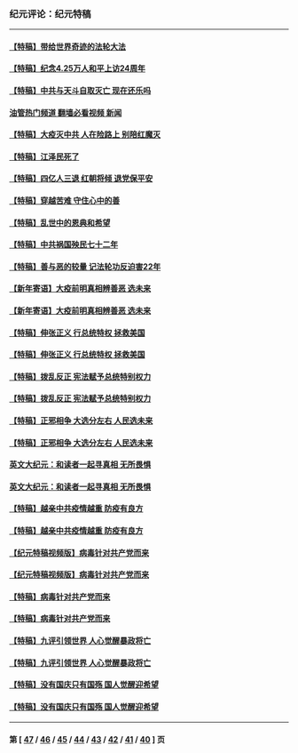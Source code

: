 ### 纪元评论：纪元特稿
---
#### [【特稿】带给世界奇迹的法轮大法](../../pages/nsc424/n13994132.md?05200330) 
#### [【特稿】纪念4.25万人和平上访24周年](../../pages/nsc424/n13980883.md?05200330) 
#### [【特稿】中共与天斗自取灭亡 现在还乐吗](../../pages/nsc424/n13897482.md?05200330) 
#### [油管热门频道 翻墙必看视频 新闻](ok?05200330)
#### [【特稿】大疫灭中共 人在险路上 别陪红魔灭](../../pages/nsc424/n13890697.md?05200330) 
#### [【特稿】江泽民死了](../../pages/nsc424/n13876300.md?05200330) 
#### [【特稿】四亿人三退 红朝将倾 退党保平安](../../pages/nsc424/n13794378.md?05200330) 
#### [【特稿】穿越苦难 守住心中的善](../../pages/nsc424/n13784979.md?05200330) 
#### [【特稿】乱世中的恩典和希望](../../pages/nsc424/n13734687.md?05200330) 
#### [【特稿】中共祸国殃民七十二年](../../pages/nsc424/n13272607.md?05200330) 
#### [【特稿】善与恶的较量 记法轮功反迫害22年](../../pages/nsc424/n13086597.md?05200330) 
#### [【新年寄语】大疫前明真相辨善恶 选未来](../../pages/nsc424/n12660855.md?05200330) 
#### [【新年寄语】大疫前明真相辨善恶 选未来](../../pages/nsc424/n12660855.md?05200330) 
#### [【特稿】伸张正义 行总统特权 拯救美国](../../pages/nsc424/n12616806.md?05200330) 
#### [【特稿】伸张正义 行总统特权 拯救美国](../../pages/nsc424/n12616806.md?05200330) 
#### [【特稿】拨乱反正 宪法赋予总统特别权力](../../pages/nsc424/n12598306.md?05200330) 
#### [【特稿】拨乱反正 宪法赋予总统特别权力](../../pages/nsc424/n12598306.md?05200330) 
#### [【特稿】正邪相争 大选分左右 人民选未来](../../pages/nsc424/n12545208.md?05200330) 
#### [【特稿】正邪相争 大选分左右 人民选未来](../../pages/nsc424/n12545208.md?05200330) 
#### [英文大纪元：和读者一起寻真相 无所畏惧](../../pages/nsc424/n12542027.md?05200330) 
#### [英文大纪元：和读者一起寻真相 无所畏惧](../../pages/nsc424/n12542027.md?05200330) 
#### [【特稿】越亲中共疫情越重 防疫有良方](../../pages/nsc424/n12042989.md?05200330) 
#### [【特稿】越亲中共疫情越重 防疫有良方](../../pages/nsc424/n12042989.md?05200330) 
#### [【纪元特稿视频版】病毒针对共产党而来](../../pages/nsc424/n11977328.md?05200330) 
#### [【纪元特稿视频版】病毒针对共产党而来](../../pages/nsc424/n11977328.md?05200330) 
#### [【特稿】病毒针对共产党而来](../../pages/nsc424/n11928818.md?05200330) 
#### [【特稿】病毒针对共产党而来](../../pages/nsc424/n11928818.md?05200330) 
#### [【特稿】九评引领世界 人心觉醒暴政将亡](../../pages/nsc424/n11660496.md?05200330) 
#### [【特稿】九评引领世界 人心觉醒暴政将亡](../../pages/nsc424/n11660496.md?05200330) 
#### [【特稿】没有国庆只有国殇 国人觉醒迎希望](../../pages/nsc424/n11549354.md?05200330) 
#### [【特稿】没有国庆只有国殇 国人觉醒迎希望](../../pages/nsc424/n11549354.md?05200330) 

---
#### 第 [ [47](./47.md?05200330) / [46](./46.md?05200330) / [45](./45.md?05200330) / [44](./44.md?05200330) / [43](./43.md?05200330) / [42](./42.md?05200330) / [41](./41.md?05200330) / [40](./40.md?05200330) ] 页
